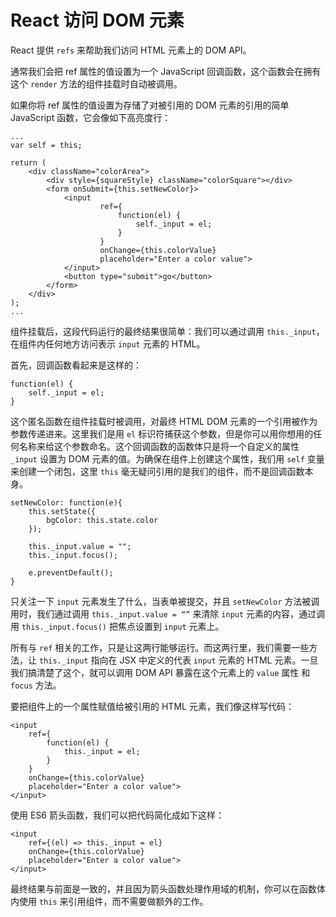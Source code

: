 # React 访问 DOM 元素

React 提供 `refs` 来帮助我们访问 HTML 元素上的 DOM API。

通常我们会把 ref 属性的值设置为一个 JavaScript 回调函数，这个函数会在拥有这个 `render` 方法的组件挂载时自动被调用。

如果你将 ref 属性的值设置为存储了对被引用的 DOM 元素的引用的简单 JavaScript 函数，它会像如下高亮度行：

```
...
var self = this;

return (
    <div className="colorArea">
        <div style={squareStyle} className="colorSquare"></div>
        <form onSubmit={this.setNewColor}>
            <input
                    ref={
                        function(el) {
                            self._input = el;
                        }
                    }
                    onChange={this.colorValue}
                    placeholder="Enter a color value">
            </input>
            <button type="submit">go</button>
        </form>
    </div>
);
...
```

组件挂载后，这段代码运行的最终结果很简单：我们可以通过调用 `this._input`，在组件内任何地方访问表示 `input` 元素的 HTML。

首先，回调函数看起来是这样的：

```
function(el) {
    self._input = el;
}
```

这个匿名函数在组件挂载时被调用，对最终 HTML DOM 元素的一个引用被作为参数传递进来。这里我们是用 `el` 标识符捕获这个参数，但是你可以用你想用的任何名称来给这个参数命名。这个回调函数的函数体只是将一个自定义的属性 `_input` 设置为 DOM 元素的值。为确保在组件上创建这个属性，我们用 `self` 变量来创建一个闭包，这里 `this` 毫无疑问引用的是我们的组件，而不是回调函数本身。

```
setNewColor: function(e){
    this.setState({
        bgColor: this.state.color
    });

    this._input.value = "";
    this._input.focus();

    e.preventDefault();
}
```

只关注一下 `input` 元素发生了什么，当表单被提交，并且 `setNewColor` 方法被调用时，我们通过调用 `this._input.value = “”` 来清除 `input` 元素的内容，通过调用 `this._input.focus()` 把焦点设置到 `input` 元素上。

所有与 `ref` 相关的工作，只是让这两行能够运行。而这两行里，我们需要一些方法，让 `this._input` 指向在 JSX 中定义的代表 `input` 元素的 HTML 元素。一旦我们搞清楚了这个，就可以调用 DOM API 暴露在这个元素上的 `value` 属性 和 `focus` 方法。

要把组件上的一个属性赋值给被引用的 HTML 元素，我们像这样写代码：

```
<input
    ref={
        function(el) {
            this._input = el;
        }
    }
    onChange={this.colorValue}
    placeholder="Enter a color value">
</input>
```

使用 ES6 箭头函数，我们可以把代码简化成如下这样：

```
<input
    ref={(el) => this._input = el}
    onChange={this.colorValue}
    placeholder="Enter a color value">
</input>
```

最终结果与前面是一致的，并且因为箭头函数处理作用域的机制，你可以在函数体内使用 `this` 来引用组件，而不需要做额外的工作。
